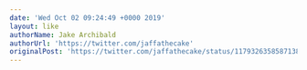 ```yaml
---
date: 'Wed Oct 02 09:24:49 +0000 2019'
layout: like
authorName: Jake Archibald
authorUrl: 'https://twitter.com/jaffathecake'
originalPost: 'https://twitter.com/jaffathecake/status/1179326358587138048'
---
```


